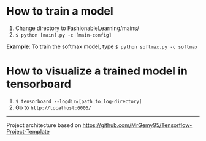 # How to train a model
1. Change directory to FashionableLearning/mains/
2. `$ python [main].py -c [main-config]`

**Example**:
To train the softmax model, type `$ python softmax.py -c softmax`

# How to visualize a trained model in tensorboard
1. `$ tensorboard --logdir=[path_to_log-directory]`
2. Go to `http://localhost:6006/`

---

Project architecture based on https://github.com/MrGemy95/Tensorflow-Project-Template
